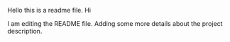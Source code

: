 Hello this is a readme file.
Hi

I am editing the README file. Adding some more details about the project description.


